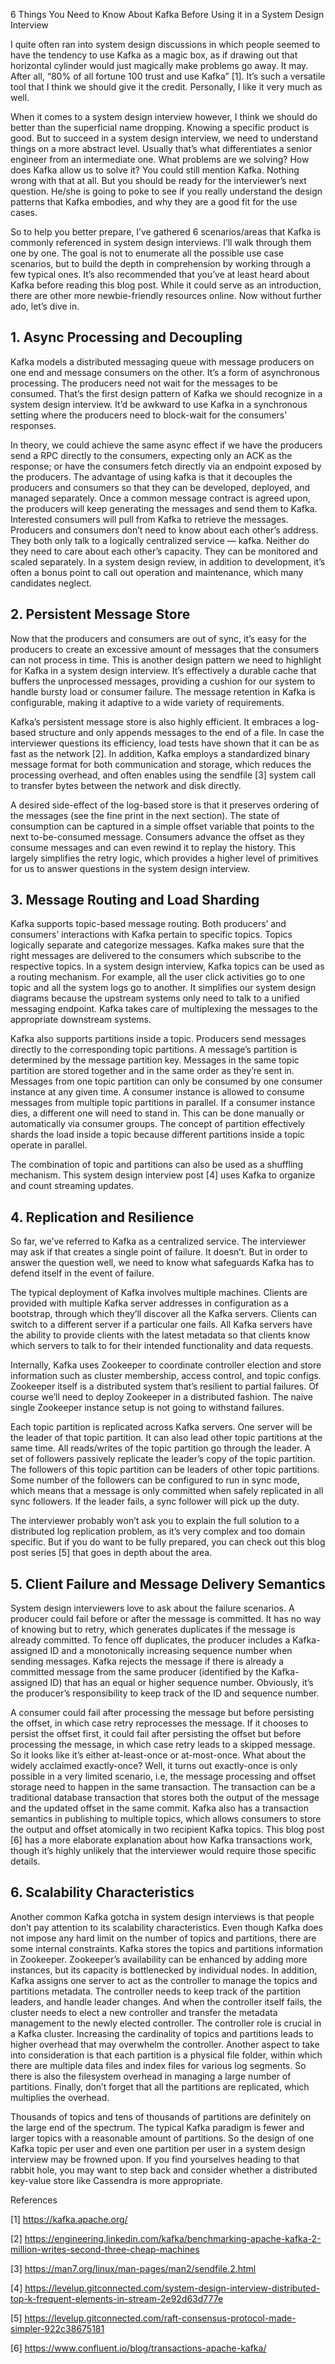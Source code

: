 6 Things You Need to Know About Kafka Before Using it in a System Design Interview

I quite often ran into system design discussions in which people seemed to have the tendency to use Kafka as a magic box, as if drawing out that horizontal cylinder would just magically make problems go away. It may. After all, “80% of all fortune 100 trust and use Kafka” [1]. It’s such a versatile tool that I think we should give it the credit. Personally, I like it very much as well.

When it comes to a system design interview however, I think we should do better than the superficial name dropping. Knowing a specific product is good. But to succeed in a system design interview, we need to understand things on a more abstract level. Usually that’s what differentiates a senior engineer from an intermediate one. What problems are we solving? How does Kafka allow us to solve it? You could still mention Kafka. Nothing wrong with that at all. But you should be ready for the interviewer’s next question. He/she is going to poke to see if you really understand the design patterns that Kafka embodies, and why they are a good fit for the use cases.

So to help you better prepare, I’ve gathered 6 scenarios/areas that Kafka is commonly referenced in system design interviews. I’ll walk through them one by one. The goal is not to enumerate all the possible use case scenarios, but to build the depth in comprehension by working through a few typical ones. It’s also recommended that you’ve at least heard about Kafka before reading this blog post. While it could serve as an introduction, there are other more newbie-friendly resources online. Now without further ado, let’s dive in.

## 1. Async Processing and Decoupling

Kafka models a distributed messaging queue with message producers on one end and message consumers on the other. It’s a form of asynchronous processing. The producers need not wait for the messages to be consumed. That’s the first design pattern of Kafka we should recognize in a system design interview. It’d be awkward to use Kafka in a synchronous setting where the producers need to block-wait for the consumers’ responses.

In theory, we could achieve the same async effect if we have the producers send a RPC directly to the consumers, expecting only an ACK as the response; or have the consumers fetch directly via an endpoint exposed by the producers. The advantage of using kafka is that it decouples the producers and consumers so that they can be developed, deployed, and managed separately. Once a common message contract is agreed upon, the producers will keep generating the messages and send them to Kafka. Interested consumers will pull from Kafka to retrieve the messages. Producers and consumers don’t need to know about each other’s address. They both only talk to a logically centralized service — kafka. Neither do they need to care about each other’s capacity. They can be monitored and scaled separately. In a system design review, in addition to development, it’s often a bonus point to call out operation and maintenance, which many candidates neglect.

## 2. Persistent Message Store

Now that the producers and consumers are out of sync, it’s easy for the producers to create an excessive amount of messages that the consumers can not process in time. This is another design pattern we need to highlight for Kafka in a system design interview. It’s effectively a durable cache that buffers the unprocessed messages, providing a cushion for our system to handle bursty load or consumer failure. The message retention in Kafka is configurable, making it adaptive to a wide variety of requirements.

Kafka’s persistent message store is also highly efficient. It embraces a log-based structure and only appends messages to the end of a file. In case the interviewer questions its efficiency, load tests have shown that it can be as fast as the network [2]. In addition, Kafka employs a standardized binary message format for both communication and storage, which reduces the processing overhead, and often enables using the sendfile [3] system call to transfer bytes between the network and disk directly.

A desired side-effect of the log-based store is that it preserves ordering of the messages (see the fine print in the next section). The state of consumption can be captured in a simple offset variable that points to the next to-be-consumed message. Consumers advance the offset as they consume messages and can even rewind it to replay the history. This largely simplifies the retry logic, which provides a higher level of primitives for us to answer questions in the system design interview.

## 3. Message Routing and Load Sharding

Kafka supports topic-based message routing. Both producers’ and consumers’ interactions with Kafka pertain to specific topics. Topics logically separate and categorize messages. Kafka makes sure that the right messages are delivered to the consumers which subscribe to the respective topics. In a system design interview, Kafka topics can be used as a routing mechanism. For example, all the user click activities go to one topic and all the system logs go to another. It simplifies our system design diagrams because the upstream systems only need to talk to a unified messaging endpoint. Kafka takes care of multiplexing the messages to the appropriate downstream systems.

Kafka also supports partitions inside a topic. Producers send messages directly to the corresponding topic partitions. A message’s partition is determined by the message partition key. Messages in the same topic partition are stored together and in the same order as they’re sent in. Messages from one topic partition can only be consumed by one consumer instance at any given time. A consumer instance is allowed to consume messages from multiple topic partitions in parallel. If a consumer instance dies, a different one will need to stand in. This can be done manually or automatically via consumer groups. The concept of partition effectively shards the load inside a topic because different partitions inside a topic operate in parallel.

The combination of topic and partitions can also be used as a shuffling mechanism. This system design interview post [4] uses Kafka to organize and count streaming updates.

## 4. Replication and Resilience

So far, we’ve referred to Kafka as a centralized service. The interviewer may ask if that creates a single point of failure. It doesn’t. But in order to answer the question well, we need to know what safeguards Kafka has to defend itself in the event of failure.

The typical deployment of Kafka involves multiple machines. Clients are provided with multiple Kafka server addresses in configuration as a bootstrap, through which they’ll discover all the Kafka servers. Clients can switch to a different server if a particular one fails. All Kafka servers have the ability to provide clients with the latest metadata so that clients know which servers to talk to for their intended functionality and data requests.

Internally, Kafka uses Zookeeper to coordinate controller election and store information such as cluster membership, access control, and topic configs. Zookeeper itself is a distributed system that’s resilient to partial failures. Of course we’ll need to deploy Zookeeper in a distributed fashion. The naive single Zookeeper instance setup is not going to withstand failures.

Each topic partition is replicated across Kafka servers. One server will be the leader of that topic partition. It can also lead other topic partitions at the same time. All reads/writes of the topic partition go through the leader. A set of followers passively replicate the leader’s copy of the topic partition. The followers of this topic partition can be leaders of other topic partitions. Some number of the followers can be configured to run in sync mode, which means that a message is only committed when safely replicated in all sync followers. If the leader fails, a sync follower will pick up the duty.

The interviewer probably won’t ask you to explain the full solution to a distributed log replication problem, as it’s very complex and too domain specific. But if you do want to be fully prepared, you can check out this blog post series [5] that goes in depth about the area.

## 5. Client Failure and Message Delivery Semantics

System design interviewers love to ask about the failure scenarios. A producer could fail before or after the message is committed. It has no way of knowing but to retry, which generates duplicates if the message is already committed. To fence off duplicates, the producer includes a Kafka-assigned ID and a monotonically increasing sequence number when sending messages. Kafka rejects the message if there is already a committed message from the same producer (identified by the Kafka-assigned ID) that has an equal or higher sequence number. Obviously, it’s the producer’s responsibility to keep track of the ID and sequence number.

A consumer could fail after processing the message but before persisting the offset, in which case retry reprocesses the message. If it chooses to persist the offset first, it could fail after persisting the offset but before processing the message, in which case retry leads to a skipped message. So it looks like it’s either at-least-once or at-most-once. What about the widely acclaimed exactly-once? Well, it turns out exactly-once is only possible in a very limited scenario, i.e, the message processing and offset storage need to happen in the same transaction. The transaction can be a traditional database transaction that stores both the output of the message and the updated offset in the same commit. Kafka also has a transaction semantics in publishing to multiple topics, which allows consumers to store the output and offset atomically in two recipient Kafka topics. This blog post [6] has a more elaborate explanation about how Kafka transactions work, though it’s highly unlikely that the interviewer would require those specific details.

## 6. Scalability Characteristics

Another common Kafka gotcha in system design interviews is that people don’t pay attention to its scalability characteristics. Even though Kafka does not impose any hard limit on the number of topics and partitions, there are some internal constraints. Kafka stores the topics and partitions information in Zookeeper. Zookeeper’s availability can be enhanced by adding more instances, but its capacity is bottlenecked by individual nodes. In addition, Kafka assigns one server to act as the controller to manage the topics and partitions metadata. The controller needs to keep track of the partition leaders, and handle leader changes. And when the controller itself fails, the cluster needs to elect a new controller and transfer the metadata management to the newly elected controller. The controller role is crucial in a Kafka cluster. Increasing the cardinality of topics and partitions leads to higher overhead that may overwhelm the controller. Another aspect to take into consideration is that each partition is a physical file folder, within which there are multiple data files and index files for various log segments. So there is also the filesystem overhead in managing a large number of partitions. Finally, don’t forget that all the partitions are replicated, which multiplies the overhead.

Thousands of topics and tens of thousands of partitions are definitely on the large end of the spectrum. The typical Kafka paradigm is fewer and larger topics with a reasonable amount of partitions. So the design of one Kafka topic per user and even one partition per user in a system design interview may be frowned upon. If you find yourselves heading to that rabbit hole, you may want to step back and consider whether a distributed key-value store like Cassendra is more appropriate.

References

[1] https://kafka.apache.org/

[2] https://engineering.linkedin.com/kafka/benchmarking-apache-kafka-2-million-writes-second-three-cheap-machines

[3] https://man7.org/linux/man-pages/man2/sendfile.2.html

[4] https://levelup.gitconnected.com/system-design-interview-distributed-top-k-frequent-elements-in-stream-2e92d63d777e

[5] https://levelup.gitconnected.com/raft-consensus-protocol-made-simpler-922c38675181

[6] https://www.confluent.io/blog/transactions-apache-kafka/



